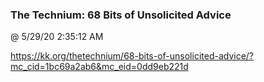 ﻿

### The Technium: 68 Bits of Unsolicited Advice
@ 5/29/20 2:35:12 AM

https://kk.org/thetechnium/68-bits-of-unsolicited-advice/?mc_cid=1bc69a2ab6&mc_eid=0dd9eb221d

